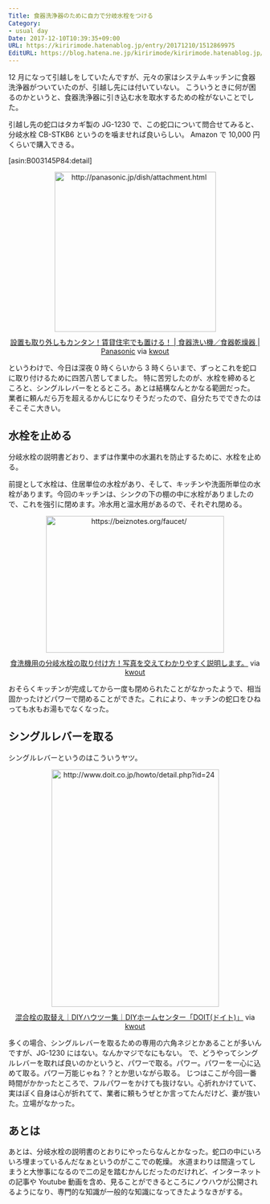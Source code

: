 ```yaml
---
Title: 食器洗浄器のために自力で分岐水栓をつける
Category:
- usual day
Date: 2017-12-10T10:39:35+09:00
URL: https://kiririmode.hatenablog.jp/entry/20171210/1512869975
EditURL: https://blog.hatena.ne.jp/kiririmode/kiririmode.hatenablog.jp/atom/entry/8599973812325228546
---
```


12 月になって引越しをしていたんですが、元々の家はシステムキッチンに食器洗浄器がついていたのが、引越し先には付いていない。
こういうときに何が困るのかというと、食器洗浄器に引き込む水を取水するための栓がないことでした。


引越し先の蛇口はタカギ製の JG-1230 で、この蛇口について問合せてみると、分岐水栓 CB-STKB6 というのを噛ませれば良いらしい。
Amazon で 10,000 円くらいで購入できる。

[asin:B003145P84:detail]

<div class="kwout" style="text-align: center;"><a href="http://panasonic.jp/dish/attachment.html"><img src="http://kwout.com/cutout/x/z5/tw/dc3_bor_rou_sha.jpg" alt="http://panasonic.jp/dish/attachment.html" title="設置も取り外しもカンタン！賃貸住宅でも置ける！ | 食器洗い機／食器乾燥器 | Panasonic" width="321" height="318" style="border: none;" /></a><p style="margin-top: 10px; text-align: center;"><a href="http://panasonic.jp/dish/attachment.html">設置も取り外しもカンタン！賃貸住宅でも置ける！ | 食器洗い機／食器乾燥器 | Panasonic</a> via <a href="http://kwout.com/quote/xz5twdc3">kwout</a></p></div>

というわけで、今日は深夜 0 時くらいから 3 時くらいまで、ずっとこれを蛇口に取り付けるために四苦八苦してました。
特に苦労したのが、水栓を締めるところと、シングルレバーをとるところ。あとは結構なんとかなる範囲だった。
業者に頼んだら万を超えるかんじになりそうだったので、自分たちでできたのはそこそこ大きい。

## 水栓を止める

分岐水栓の説明書どおり、まずは作業中の水漏れを防止するために、水栓を止める。

前提として水栓は、住居単位の水栓があり、そして、キッチンや洗面所単位の水栓があります。今回のキッチンは、シンクの下の棚の中に水栓がありましたので、これを強引に閉めます。冷水用と温水用があるので、それぞれ閉める。

<div class="kwout" style="text-align: center;"><a href="https://beiznotes.org/faucet/"><img src="http://kwout.com/cutout/s/bw/mt/94x_bor_rou_sha.jpg" alt="https://beiznotes.org/faucet/" title="食洗機用の分岐水栓の取り付け方！写真を交えてわかりやすく説明します。" width="354" height="272" style="border: none;" /></a><p style="margin-top: 10px; text-align: center;"><a href="https://beiznotes.org/faucet/">食洗機用の分岐水栓の取り付け方！写真を交えてわかりやすく説明します。</a> via <a href="http://kwout.com/quote/sbwmt94x">kwout</a></p></div>

おそらくキッチンが完成してから一度も閉められたことがなかったようで、相当固かったけどパワーで閉めることができた。これにより、キッチンの蛇口をひねっても水もお湯もでなくなった。

## シングルレバーを取る

シングルレバーというのはこういうヤツ。

<div class="kwout" style="text-align: center;"><a href="http://www.doit.co.jp/howto/detail.php?id=24"><img src="http://kwout.com/cutout/8/cy/ui/feh_bor_rou_sha.jpg" alt="http://www.doit.co.jp/howto/detail.php?id=24" title="混合栓の取替え｜DIYハウツー集｜DIYホームセンター「DOIT(ドイト)」" width="333" height="472" style="border: none;" /></a><p style="margin-top: 10px; text-align: center;"><a href="http://www.doit.co.jp/howto/detail.php?id=24">混合栓の取替え｜DIYハウツー集｜DIYホームセンター「DOIT(ドイト)」</a> via <a href="http://kwout.com/quote/8cyuifeh">kwout</a></p></div>

多くの場合、シングルレバーを取るための専用の六角ネジとかあることが多いんですが、JG-1230 にはない。なんかマジでなにもない。
で、どうやってシングルレバーを取れば良いのかというと、パワーで取る。パワー。パワーを一心に込めて取る。パワー万能じゃね？？とか思いながら取る。
じつはここが今回一番時間がかかったところで、フルパワーをかけても抜けない。心折れかけていて、実はぼく自身は心が折れてて、業者に頼もうぜとか言ってたんだけど、妻が抜いた。立場がなかった。

## あとは

あとは、分岐水栓の説明書のとおりにやったらなんとかなった。蛇口の中にいろいろ埋まっているんだなぁというのがここでの乾燥。
水道まわりは間違ってしまうと大惨事になるので二の足を踏むかんじだったのだけれど、インターネットの記事や Youtube 動画を含め、見ることができるところにノウハウが公開されるようになり、専門的な知識が一般的な知識になってきたようなきがする。
